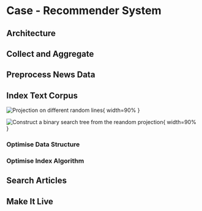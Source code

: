 # Case - Recommender System


## Architecture


## Collect and Aggregate


## Preprocess News Data


## Index Text Corpus

![Projection on different random lines](images/case-recommender/plot_01.png "plot_01"){ width=90% }

![Construct a binary search tree from the reandom projection](images/case-recommender/plot_02.png "plot_01"){ width=90% }

### Optimise Data Structure

### Optimise Index Algorithm


## Search Articles


## Make It Live
